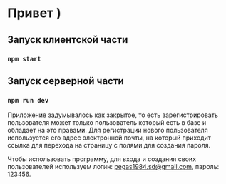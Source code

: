# Привет )

## Запуск клиентской части
### `npm start`


## Запуск серверной части
### `npm run dev`

Приложение задумывалось как закрытое, то есть зарегистрировать пользователя может только пользователь который есть в базе и обладает на это правами. Для регистрации нового пользователя используется его адрес электронной почты, на который приходит ссылка для перехода на страницу с полями для создания пароля.

Чтобы использовать программу, для входа и создания своих пользователей используем логин: pegas1984.sd@gmail.com, пароль: 123456.
